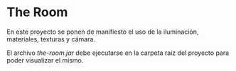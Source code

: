 # The Room
En este proyecto se ponen de manifiesto el uso de la 
iluminación, materiales, texturas y cámara. 

El archivo _the-room.jar_ debe ejecutarse en la carpeta raíz 
del proyecto para poder visualizar el mismo.